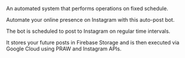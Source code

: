 An automated system that performs operations on fixed schedule.

Automate your online presence on Instagram with this auto-post bot.

The bot is scheduled to post to Instagram on regular time intervals.

It stores your future posts in Firebase Storage and is then executed via Google Cloud using PRAW and Instagram APIs.